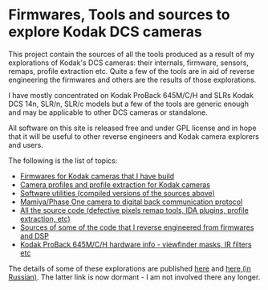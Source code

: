# Firmwares, Tools and sources to explore Kodak DCS cameras

This project contain the sources of all the tools produced as a result of my explorations of Kodak's DCS cameras: their internals, firmware, sensors, remaps, profile extraction etc. Quite a few of the tools are in aid of reverse engineering the firmwares and others are the results of those explorations.

I have mostly concentrated on Kodak ProBack 645M/C/H and SLRs Kodak DCS 14n, SLR/n, SLR/c models but a few of the tools are generic enough and may be applicable to other DCS cameras or standalone.

All software on this site is released free and under GPL license and in hope that it will be useful to other reverse engineers and Kodak camera explorers and users. 

The following is the list of topics:

* [Firmwares for Kodak cameras that I have build](Firmwares)
* [Camera profiles and profile extraction for Kodak cameras](profiles.md)
* [Software utilities (compiled versions of the sources above)](tools.md)
* [Mamiya/Phase One camera to digital back communication protocol](Mamiya_Protocol)
* [All the source code (defective pixels remap tools, IDA plugins, profile extraction, etc)](sources)
* [Sources of some of the code that I reverse engineered from firmwares and DSP](Firmwares/Reversed_Sources)
* [Kodak ProBack 645M/C/H hardware info - viewfinder masks, IR filters etc](hardware.md)

The details of some of these explorations are published [here](https://dalex-257.livejournal.com/) and [here (in Russian)](http://wowcamera.info/viewtopic.php?f=18&t=283). The latter link is now dormant - I am not involved there any longer.
